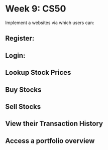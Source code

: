 # Week 9: CS50

Implement a websites via which users can:

## Register:

## Login:

## Lookup Stock Prices

## Buy Stocks

## Sell Stocks

## View their Transaction History

## Access a portfolio overview
